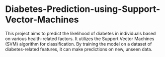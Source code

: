 # Diabetes-Prediction-using-Support-Vector-Machines
This project aims to predict the likelihood of diabetes in individuals based on various health-related factors. It utilizes the Support Vector Machines (SVM) algorithm for classification. By training the model on a dataset of diabetes-related features, it can make predictions on new, unseen data.
